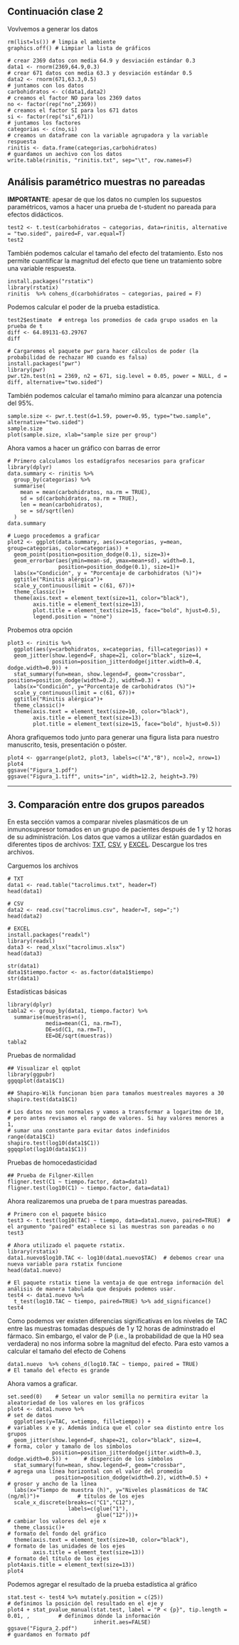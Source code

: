 ## Continuación clase 2

Vovlvemos a generar los datos
```
rm(list=ls()) # limpia el ambiente
graphics.off() # Limpiar la lista de gráficos

# crear 2369 datos con media 64.9 y desviación estándar 0.3
data1 <- rnorm(2369,64.9,0.3)
# crear 671 datos con media 63.3 y desviación estándar 0.5
data2 <- rnorm(671,63.3,0.5)
# juntamos con los datos
carbohidratos <- c(data1,data2)
# creamos el factor NO para los 2369 datos 
no <- factor(rep("no",2369))
# creamos el factor SI para los 671 datos 
si <- factor(rep("si",671))
# juntamos los factores
categorias <- c(no,si)
# creamos un dataframe con la variable agrupadora y la variable respuesta
rinitis <- data.frame(categorias,carbohidratos)
# guardamos un aechivo con los datos
write.table(rinitis, "rinitis.txt", sep="\t", row.names=F)
```

## Análisis paramétrico muestras no pareadas

**IMPORTANTE**: apesar de que los datos no cumplen los supuestos paramétricos, vamos a hacer una prueba de t-student no pareada para efectos didácticos.
```
test2 <- t.test(carbohidratos ~ categorias, data=rinitis, alternative = "two.sided", paired=F, var.equal=T)
test2
```

También podemos calcular el tamaño del efecto del tratamiento. Esto nos permite cuantificar la magnitud del efecto que tiene un tratamiento sobre una variable respuesta.
```
install.packages("rstatix")
library(rstatix)
rinitis  %>% cohens_d(carbohidratos ~ categorias, paired = F)
```

Podemos calcular el poder de la prueba estadística.
```
test2$estimate  # entrega los promedios de cada grupo usados en la prueba de t
diff <- 64.89131-63.29767
diff

# Cargaremos el paquete pwr para hacer cálculos de poder (la probabilidad de rechazar H0 cuando es falsa)
install.packages("pwr")
library(pwr)
pwr.t2n.test(n1 = 2369, n2 = 671, sig.level = 0.05, power = NULL, d = diff, alternative="two.sided")
```

También podemos calcular el tamaño mímino para alcanzar una potencia del 95%.
```
sample.size <- pwr.t.test(d=1.59, power=0.95, type="two.sample", alternative="two.sided")
sample.size
plot(sample.size, xlab="sample size per group")
```

Ahora vamos a hacer un gráfico con barras de error
```
# Primero calculamos los estadígrafos necesarios para graficar
library(dplyr)
data.summary <- rinitis %>%
  group_by(categorias) %>%
  summarise(
    mean = mean(carbohidratos, na.rm = TRUE),
    sd = sd(carbohidratos, na.rm = TRUE),
    len = mean(carbohidratos),
    se = sd/sqrt(len)
  )
data.summary

# Luego procedemos a graficar
plot2 <- ggplot(data.summary, aes(x=categorias, y=mean, group=categorias, color=categorias)) + 
  geom_point(position=position_dodge(0.1), size=3)+
  geom_errorbar(aes(ymin=mean-sd, ymax=mean+sd), width=0.1,
                position=position_dodge(0.1), size=1)+
  labs(x="Condición", y = "Porcentaje de carbohidratos (%)")+
  ggtitle("Rinitis alérgica")+
  scale_y_continuous(limit = c(61, 67))+
  theme_classic()+
  theme(axis.text = element_text(size=11, color="black"),
        axis.title = element_text(size=13),
        plot.title = element_text(size=15, face="bold", hjust=0.5),
        legend.position = "none")
```

Probemos otra opción
```
plot3 <- rinitis %>%
  ggplot(aes(y=carbohidratos, x=categorias, fill=categorias)) +
  geom_jitter(show.legend=F, shape=21, color="black", size=4, 
              position=position_jitterdodge(jitter.width=0.4, dodge.width=0.9)) +
  stat_summary(fun=mean, show.legend=F, geom="crossbar", position=position_dodge(width=0.2), width=0.3) + 
  labs(x="Condición", y="Porcentaje de carbohidratos (%)")+
  scale_y_continuous(limit = c(61, 67))+
  ggtitle("Rinitis alérgica")+
  theme_classic()+
  theme(axis.text = element_text(size=10, color="black"),
        axis.title = element_text(size=13),
        plot.title = element_text(size=15, face="bold", hjust=0.5))
```

Ahora grafiquemos todo junto para generar una figura lista para nuestro manuscrito, tesis, presentación o póster.
```
plot4 <- ggarrange(plot2, plot3, labels=c("A","B"), ncol=2, nrow=1)
plot4
ggsave("Figura_1.pdf")
ggsave("Figura_1.tiff", units="in", width=12.2, height=3.79)
```

---

## 3. Comparación entre dos grupos pareados

En esta sección vamos a comparar niveles plasmáticos de un inmunosupresor tomados en un grupo de pacientes después de 1 y 12 horas de su administración.
Los datos  que vamos a utilizar están guardados en diferentes tipos de archivos: [TXT](https://github.com/BioCastaneda/Inverskin/blob/main/archivos/tacrolimus.txt), [CSV](https://github.com/BioCastaneda/Inverskin/blob/main/archivos/tacrolimus.csv), y [EXCEL](https://github.com/BioCastaneda/Inverskin/blob/main/archivos/tacrolimus.xlsx). Descargue los tres archivos.

Carguemos los archivos
```
# TXT
data1 <- read.table("tacrolimus.txt", header=T)
head(data1)

# CSV
data2 <- read.csv("tacrolimus.csv", header=T, sep=";")
head(data2)

# EXCEL
install.packages("readxl")
library(readxl)
data3 <- read_xlsx("tacrolimus.xlsx")  
head(data3)

str(data1)
data1$tiempo.factor <- as.factor(data1$tiempo)
str(data1)
```

Estadísticas básicas
```
library(dplyr)
tabla2 <- group_by(data1, tiempo.factor) %>%
  summarise(muestras=n(),
            media=mean(C1, na.rm=T),
            DE=sd(C1, na.rm=T),
            EE=DE/sqrt(muestras))
tabla2
```

Pruebas de normalidad
```
## Visualizar el qqplot
library(ggpubr)
ggqqplot(data1$C1)

## Shapiro-Wilk funcionan bien para tamaños muestreales mayores a 30
shapiro.test(data1$C1)

# Los datos no son normales y vamos a transformar a logaritmo de 10,
# pero antes revisamos el rango de valores. Si hay valores menores a 1,
# sumar una constante para evitar datos indefinidos
range(data1$C1)
shapiro.test(log10(data1$C1))
ggqqplot(log10(data1$C1))
```

Pruebas de homocedasticidad
```
## Prueba de Filgner-Killen
fligner.test(C1 ~ tiempo.factor, data=data1)
fligner.test(log10(C1) ~ tiempo.factor, data=data1)
```

Ahora realizaremos una prueba de t para muestras pareadas.
```
# Primero con el paquete básico
test3 <- t.test(log10(TAC) ~ tiempo, data=data1.nuevo, paired=TRUE)  # el argumento "paired" establece si las muestras son pareadas o no
test3

# Ahora utilizado el paquete rstatix.
library(rstatix)
data1.nuevo$log10.TAC <- log10(data1.nuevo$TAC)  # debemos crear una nueva variable para rstatix funcione
head(data1.nuevo)

# El paquete rstatix tiene la ventaja de que entrega información del análisis de manera tabulada que después podemos usar.
test4 <- data1.nuevo %>%
  t_test(log10.TAC ~ tiempo, paired=TRUE) %>% add_significance()
test4
```

Como podemos ver existen diferencias significativas en los niveles de TAC entre las muestras tomadas después de 1 y 12 horas de adminstrado el fármaco.
Sin embargo, el valor de P (i.e., la probabilidad de que la H0 sea verdadera) no nos informa sobre la magnitud del efecto. Para esto vamos a calcular
el tamaño del efecto de Cohens
```
data1.nuevo  %>% cohens_d(log10.TAC ~ tiempo, paired = TRUE)
# El tamaño del efecto es grande
```

Ahora vamos a graficar.
```
set.seed(0)    # Setear un valor semilla no permitira evitar la aleatoriedad de los valores en los gráficos
plot4 <- data1.nuevo %>%                                                              # set de datos
  ggplot(aes(y=TAC, x=tiempo, fill=tiempo)) +                                         # variables x e y. Además indica que el color sea distinto entre los grupos
  geom_jitter(show.legend=F, shape=21, color="black", size=4,                         # forma, color y tamaño de los símbolos
              position=position_jitterdodge(jitter.width=0.3, dodge.width=0.5)) +     # disperción de los símbolos
  stat_summary(fun=mean, show.legend=F, geom="crossbar",                              # agrega una línea horizontal con el valor del promedio
               position=position_dodge(width=0.2), width=0.5) +                       # grosor y ancho de la línea
  labs(x="Tiempo de muestra (h)", y="Niveles plasmáticos de TAC (ng/ml)")+            # títulos de los ejes
  scale_x_discrete(breaks=c("C1","C12"),  
                   labels=c(glue("1"),
                            glue("12")))+                                             # cambiar los valores del eje x
  theme_classic()+                                                                    # formato del fondo del gráfico
  theme(axis.text = element_text(size=10, color="black"),                             # formato de las unidades de los ejes
        axis.title = element_text(size=13))                                           # formato del título de los ejes
plot4axis.title = element_text(size=13))
plot4
```

Podemos agregar el resultado de la prueba estadística al gráfico
```
stat.test <- test4 %>% mutate(y.position = c(25))                                     # definimos la posición del resultado en el eje y
plot4 + stat_pvalue_manual(stat.test, label = "P < {p}", tip.length = 0.01, ,         # definimos dónde la información
                           inherit.aes=FALSE)
ggsave("Figura_2.pdf")                                                                # guardamos en formato pdf
```




















